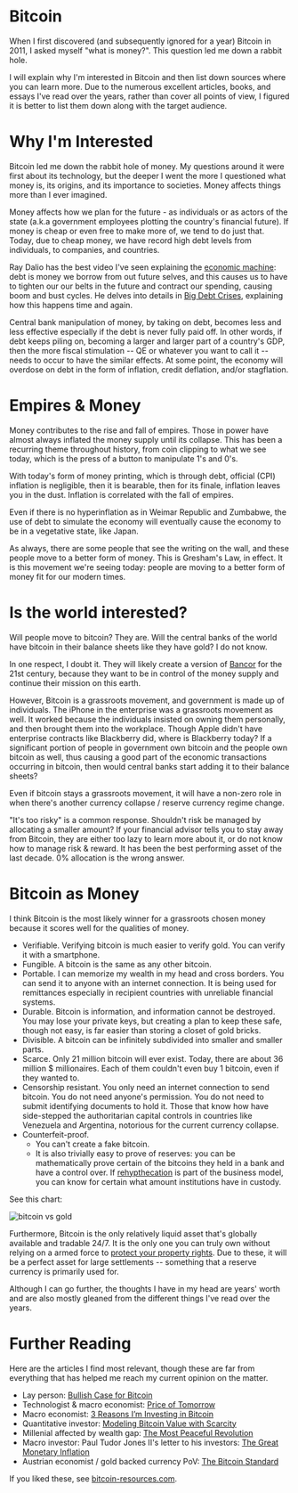 # Bitcoin

When I first discovered (and subsequently ignored for a year) Bitcoin in 2011, I asked myself "what is money?". This question led me down a rabbit hole.

I will explain why I'm interested in Bitcoin and then list down sources where you can learn more. Due to the numerous excellent articles, books, and essays I've read over the years, rather than cover all points of view, I figured it is better to list them down along with the target audience.

# Why I'm Interested

Bitcoin led me down the rabbit hole of money. My questions around it were first about its technology, but the deeper I went the more I questioned what money is, its origins, and its importance to societies. Money affects things more than I ever imagined.

Money affects how we plan for the future - as individuals or as actors of the state (a.k.a government employees plotting the country's financial future). If money is cheap or even free to make more of, we tend to do just that. Today, due to cheap money, we have record high debt levels from individuals, to companies, and countries.

Ray Dalio has the best video I've seen explaining the [economic machine](https://www.youtube.com/watch?v=PHe0bXAIuk0): debt is money we borrow from out future selves, and this causes us to have to tighten our our belts in the future and contract our spending, causing boom and bust cycles. He delves into details in [Big Debt Crises](https://www.principles.com/big-debt-crises/), explaining how this happens time and again.

Central bank manipulation of money, by taking on debt, becomes less and less effective especially if the debt is never fully paid off. In other words, if debt keeps piling on, becoming a larger and larger part of a country's GDP, then the more fiscal stimulation -- QE or whatever you want to call it -- needs to occur to have the similar effects. At some point, the economy will overdose on debt in the form of inflation, credit deflation, and/or stagflation.

# Empires & Money

Money contributes to the rise and fall of empires. Those in power have almost always inflated the money supply until its collapse. This has been a recurring theme throughout history, from coin clipping to what we see today, which is the press of a button to manipulate 1's and 0's.

With today's form of money printing, which is through debt, official (CPI) inflation is negligible, then it is bearable, then for its finale, inflation leaves you in the dust. Inflation is correlated with the fall of empires.

Even if there is no hyperinflation as in Weimar Republic and Zumbabwe, the use of debt to simulate the economy will eventually cause the economy to be in a vegetative state, like Japan.

As always, there are some people that see the writing on the wall, and these people move to a better form of money. This is Gresham's Law, in effect. It is this movement we're seeing today: people are moving to a better form of money fit for our modern times.

# Is the world interested?

Will people move to bitcoin? They are. Will the central banks of the world have bitcoin in their balance sheets like they have gold? I do not know.

In one respect, I doubt it. They will likely create a version of [Bancor](https://en.wikipedia.org/wiki/Bancor) for the 21st century, because they want to be in control of the money supply and continue their mission on this earth.

However, Bitcoin is a grassroots movement, and government is made up of individuals. The iPhone in the enterprise was a grassroots movement as well. It worked because the individuals insisted on owning them personally, and then brought them into the workplace. Though Apple didn't have enterprise contracts like Blackberry did, where is Blackberry today? If a significant portion of people in government own bitcoin and the people own bitcoin as well, thus causing a good part of the economic transactions occurring in bitcoin, then would central banks start adding it to their balance sheets?

Even if bitcoin stays a grassroots movement, it will have a non-zero role in when there's another currency collapse / reserve currency regime change.

"It's too risky" is a common response. Shouldn't risk be managed by allocating a smaller amount? If your financial advisor tells you to stay away from Bitcoin, they are either too lazy to learn more about it, or do not know how to manage risk & reward. It has been the best performing asset of the last decade. 0% allocation is the wrong answer.

# Bitcoin as Money

I think Bitcoin is the most likely winner for a grassroots chosen money because it scores well for the qualities of money.

- Verifiable. Verifying bitcoin is much easier to verify gold. You can verify it with a smartphone.
- Fungible. A bitcoin is the same as any other bitcoin.
- Portable. I can memorize my wealth in my head and cross borders. You can send it to anyone with an internet connection. It is being used for remittances especially in recipient countries with unreliable financial systems.
- Durable. Bitcoin is information, and information cannot be destroyed. You may lose your private keys, but creating a plan to keep these safe, though not easy, is far easier than storing a closet of gold bricks.
- Divisible. A bitcoin can be infinitely subdivided into smaller and smaller parts.
- Scarce. Only 21 million bitcoin will ever exist. Today, there are about 36 million $ millionaires. Each of them couldn't even buy 1 bitcoin, even if they wanted to.
- Censorship resistant. You only need an internet connection to send bitcoin. You do not need anyone's permission. You do not need to submit identifying documents to hold it. Those that know how have side-stepped the authoritarian capital controls in countries like Venezuela and Argentina, notorious for the current currency collapse.
- Counterfeit-proof.
  - You can't create a fake bitcoin.
  - It is also trivially easy to prove of reserves: you can be mathematically prove certain of the bitcoins they held in a bank and have a control over. If [rehypthecation](https://www.investopedia.com/terms/r/rehypothecation.asp) is part of the business model, you can know for certain what amount institutions have in custody.

See this chart:

![bitcoin vs gold](https://cdn-images-1.medium.com/max/1600/1*rVgI62Reha0MnvUiWC0SXg.png)

Furthermore, Bitcoin is the only relatively liquid asset that's globally available and tradable 24/7. It is the only one you can truly own without relying on a armed force to [protect your property rights](https://medium.com/@hasufly/bitcoin-and-the-promise-of-independent-property-rights-8f10e5c7efa8). Due to these, it will be a perfect asset for large settlements -- something that a reserve currency is primarily used for.

Although I can go further, the thoughts I have in my head are years' worth and are also mostly gleaned from the different things I've read over the years.

# Further Reading

Here are the articles I find most relevant, though these are far from everything that has helped me reach my current opinion on the matter.

- Lay person: [Bullish Case for Bitcoin](https://medium.com/@vijayboyapati/the-bullish-case-for-bitcoin-6ecc8bdecc1)
- Technologist & macro economist: [Price of Tomorrow](https://www.amazon.com/Price-Tomorrow-Deflation-Abundant-Future/dp/1999257405)
- Macro economist: [3 Reasons I’m Investing in Bitcoin](https://www.lynalden.com/invest-in-bitcoin/)
- Quantitative investor: [Modeling Bitcoin Value with Scarcity](https://medium.com/@100trillionUSD/modeling-bitcoins-value-with-scarcity-91fa0fc03e25)
- Millenial affected by wealth gap: [The Most Peaceful Revolution](https://medium.com/@nic__carter/a-most-peaceful-revolution-8b63b64c203e)
- Macro investor: Paul Tudor Jones II's letter to his investors: [The Great Monetary Inflation](https://www.docdroid.net/H1fuimX/the-great-monetary-inflation-pdf#page=6)
- Austrian economist / gold backed currency PoV: [The Bitcoin Standard](https://amzn.to/2TLl5RP)

If you liked these, see [bitcoin-resources.com](https://bitcoin-resources.com/).
